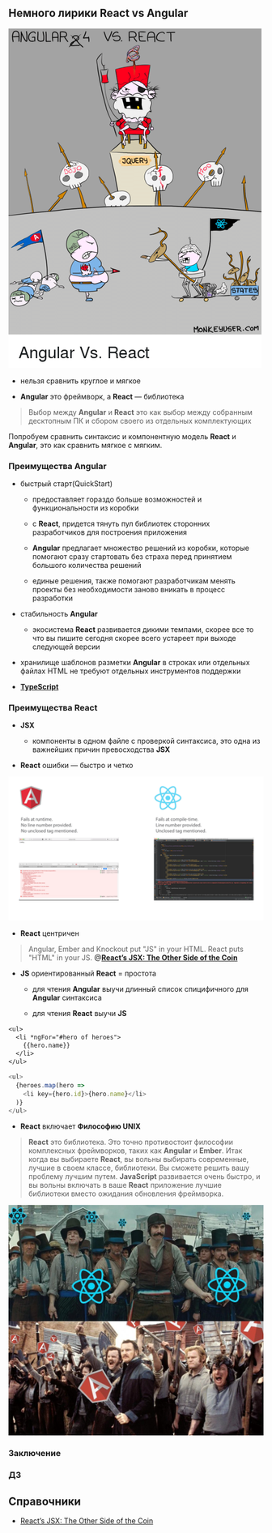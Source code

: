 ## Немного лирики React vs Angular

![React vs Angular aa jQuery](./angular-4-vs-react-aa-jquery.png "React vs Angular aa jQuery")

- нельзя сравнить круглое и мягкое

- **Angular** это фреймворк, а **React** — библиотека

>Выбор между **Angular** и **React** это как выбор между собранным десктопным ПК и сбором своего из отдельных комплектующих

Попробуем сравнить синтаксис и компонентную модель **React** и **Angular**, это как сравнить мягкое с мягким.

### Преимущества Angular

- быстрый старт(QuickStart)

    - предоставляет гораздо больше возможностей и функциональности из коробки
     
    - с **React**, придется тянуть пул библиотек сторонних разработчиков для построения приложения

    - **Angular** предлагает множество решений из коробки, которые помогают сразу стартовать без страха перед принятием большого количества решений
    
    - единые решения, также помогают разработчикам менять проекты без необходимости заново вникать в процесс разработки

- стабильность **Angular**

    - экосистема **React** развивается дикими темпами, скорее все то что вы пишите сегодня скорее всего устареет при выходе следующей версии

- хранилище шаблонов разметки **Angular** в строках или отдельных файлах HTML не требуют отдельных инструментов поддержки

- **[TypeScript](https://ru.wikipedia.org/wiki/TypeScript)**

### Преимущества React

- **JSX**

    - компоненты в одном файле с проверкой синтаксиса, это одна из важнейших причин превосходства **JSX**
   
- **React** ошибки — быстро и четко 

![React vs Angular Error](./react_vs_angular__error.png "React vs Angular Error")

- **React** центричен 

>Angular, Ember and Knockout put "JS" in your HTML.
>React puts "HTML" in your JS. **@[React’s JSX: The Other Side of the Coin](https://medium.freecodecamp.org/react-s-jsx-the-other-side-of-the-coin-2ace7ab62b98)**

- **JS** ориентированный **React** = простота

    - для чтения **Angular** выучи длинный список спицифичного для **Angular** синтаксиса
    
    - для чтения **React** выучи **JS**

```angularjs
<ul>
  <li *ngFor="#hero of heroes">
    {{hero.name}}
  </li>
</ul>
```

```js
<ul>
  {heroes.map(hero =>
    <li key={hero.id}>{hero.name}</li>
  )}
</ul>
```

- **React** включает **Философию UNIX**

>**React** это библиотека. Это точно противостоит философии комплексных фреймворков, таких как **Angular** и **Ember**. Итак когда вы выбираете **React**, вы вольны выбирать современные, лучшие в своем классе, библиотеки. Вы сможете решить вашу проблему лучшим путем. **JavaScript** развивается очень быстро, и вы вольны включать в ваше **React** приложение лучшие библиотеки вместо ожидания обновления фреймворка.

![React vs Angular](./react_vs_angular.jpeg "React vs Angular")
 
### Заключение

### ДЗ

## Справочники

- [React’s JSX: The Other Side of the Coin](https://medium.freecodecamp.org/react-s-jsx-the-other-side-of-the-coin-2ace7ab62b98)